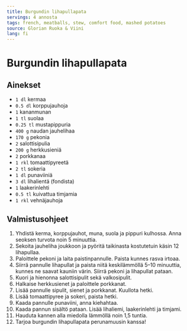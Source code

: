 ```yaml
---
title: Burgundin lihapullapata
servings: 4 annosta
tags: french, meatballs, stew, comfort food, mashed potatoes
source: Glorian Ruoka & Viini
lang: fi
---
```


# Burgundin lihapullapata

## Ainekset

- `1 dl` kermaa
- `0.5 dl` korppujauhoja
- `1` kananmunan
- `1 tl` suolaa
- `0.25 tl` mustapippuria
- `400 g` naudan jauhelihaa
- `170 g` pekonia
- `2` salottisipulia
- `200 g` herkkusieniä
- `2` porkkanaa
- `1 rkl` tomaattipyreetä
- `2 tl` sokeria
- `1 dl` punaviiniä
- `3 dl` lihalientä (fondista)
- `1` laakerinlehti
- `0.5 tl` kuivattua timjamia
- `1 rkl` vehnäjauhoja

## Valmistusohjeet

1. Yhdistä kerma, korppujauhot, muna, suola ja pippuri kulhossa. Anna seoksen turvota noin 5 minuuttia.
1. Sekoita jauheliha joukkoon ja pyöritä taikinasta kostutetuin käsin 12 lihapullaa.
1. Paloittele pekoni ja laita paistinpannulle. Paista kunnes rasva irtoaa.
1. Siirrä pannulle lihapullat ja paista niitä keskilämmöllä 5–10 minuuttia, kunnes ne saavat kauniin värin. Siirrä pekoni ja lihapullat pataan.
1. Kuori ja hienonna salottisipulit sekä valkosipulit.
1. Halkaise herkkusienet ja paloittele porkkanat.
1. Lisää pannulle sipulit, sienet ja porkkanat. Kuullota hetki.
1. Lisää tomaattipyree ja sokeri, paista hetki.
1. Kaada pannulle punaviini, anna kiehahtaa.
1. Kaada pannun sisältö pataan. Lisää lihaliemi, laakerinlehti ja timjami.
1. Hauduta kannen alla miedolla lämmöllä noin 1,5 tuntia.
1. Tarjoa burgundin lihapullapata perunamuusin kanssa!
